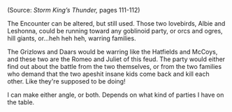 
(Source: *Storm King’s Thunder,* pages 111-112)

The Encounter can be altered, but still used. Those two lovebirds, Albie and Leshonna, could be running toward any goblinoid party, or orcs and ogres, hill giants, or…heh heh heh, warring families.

The Grizlows and Daars would be warring like the Hatfields and McCoys, and these two are the Romeo and Juliet of this feud. The party would either find out about the battle from the two themselves, or from the two families who demand that the two apeshit insane kids come back and kill each other. Like they're supposed to be doing!

I can make either angle, or both. Depends on what kind of parties I have on the table.
